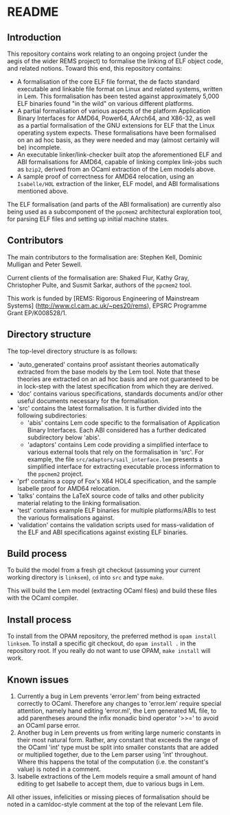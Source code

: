 # README

## Introduction

This repository contains work relating to an ongoing project (under the aegis of
the wider REMS project) to formalise the linking of ELF object code, and related
notions. Toward this end, this repository contains:

  * A formalisation of the core ELF file format, the de facto standard
    executable and linkable file format on Linux and related systems, written
    in Lem.  This formalisation has been tested against approximately 5,000 ELF
    binaries found "in the wild" on various different platforms.
  * A partial formalisation of various aspects of the platform Application
    Binary Interfaces for AMD64, Power64, AArch64, and X86-32, as well as a
    partial formalisation of the GNU extensions for ELF that the Linux operating
    system expects. These formalisations have been formalised on an ad hoc
    basis, as they were needed and may (almost certainly will be) incomplete.
  * An executable linker/link-checker built atop the aforementioned ELF and ABI
    formalisations for AMD64, capable of linking complex link-jobs such as
    `bzip2`, derived from an OCaml extraction of the Lem models above.
  * A sample proof of correctness for AMD64 relocation, using an `Isabelle/HOL`
    extraction of the linker, ELF model, and ABI formalisations mentioned above.

The ELF formalisation (and parts of the ABI formalisation) are currently also
being used as a subcomponent of the `ppcmem2` architectural exploration tool,
for parsing ELF files and setting up initial machine states.

## Contributors

The main contributors to the formalisation are: Stephen Kell, Dominic Mulligan
and Peter Sewell.

Current clients of the formalisation are: Shaked Flur, Kathy Gray,
Christopher Pulte, and Susmit Sarkar, authors of the `ppcmem2` tool.

This work is funded by
[REMS: Rigorous Engineering of Mainstream Systems]
(http://www.cl.cam.ac.uk/~pes20/rems),
EPSRC Programme Grant EP/K008528/1.

## Directory structure

The top-level directory structure is as follows:

  * 'auto_generated' contains proof assistant theories automatically extracted
    from the base models by the Lem tool. Note that these theories are extracted
    on an ad hoc basis and are not guaranteed to be in lock-step with the latest
    specification from which they are derived.
  * 'doc' contains various specifications, standards documents and/or other
    useful documents necessary for the formalisation.
  * 'src' contains the latest formalisation. It is further divided into the
    following subdirectories:
      * 'abis' contains Lem code specific to the formalisation of Application
        Binary Interfaces. Each ABI considered has a further dedicated
        subdirectory below 'abis'.
      * 'adaptors' contains Lem code providing a simplified interface to various
        external tools that rely on the formalisation in 'src'. For example, the
        file `src/adaptors/sail_interface.lem` presents a simplified interface
        for extracting executable process information to the `ppcmem2` project.
  * 'prf' contains a copy of Fox's X64 HOL4 specification, and the sample
    Isabelle proof for AMD64 relocation.
  * 'talks' contains the LaTeX source code of talks and other publicity material
    relating to the linking formalisation.
  * 'test' contains example ELF binaries for multiple platforms/ABIs to test the
    various formalisations against.
  * 'validation' contains the validation scripts used for mass-validation of the
    ELF and ABI specifications against existing ELF binaries.

## Build process

To build the model from a fresh git checkout (assuming your current working
directory is `linksem`), `cd` into `src` and type `make`.

This will build the Lem model (extracting OCaml files) and build these files
with the OCaml compiler.

## Install process

To install from the OPAM repository, the preferred method is 
`opam install linksem`. 
To install a specific git checkout, do `opam install .` in the repository root.
If you really do not want to use OPAM, `make install` will work.

## Known issues

  1. Currently a bug in Lem prevents 'error.lem' from being extracted correctly
     to OCaml. Therefore any changes to 'error.lem' require special attention,
     namely hand editing 'error.ml', the Lem generated ML file, to add
     parentheses around the infix monadic bind operator '>>=' to avoid an OCaml
     parse error.
  2. Another bug in Lem prevents us from writing large numeric constants in
     their most natural form. Rather, any constant that exceeds the range of the
     OCaml 'int' type must be split into smaller constants that are added or
     multiplied together, due to the Lem parser using 'int' throughout. Where
     this happens the total of the computation (i.e. the constant's value) is
     noted in a comment.
  3. Isabelle extractions of the Lem models require a small amount of hand
     editing to get Isabelle to accept them, due to various bugs in Lem.

All other issues, infelicities or missing pieces of formalisation should be
noted in a camldoc-style comment at the top of the relevant Lem file.
